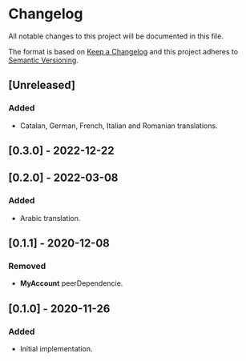 # Changelog

All notable changes to this project will be documented in this file.

The format is based on [Keep a Changelog](http://keepachangelog.com/en/1.0.0/)
and this project adheres to [Semantic Versioning](http://semver.org/spec/v2.0.0.html).

## [Unreleased]

### Added

- Catalan, German, French, Italian and Romanian translations.

## [0.3.0] - 2022-12-22

## [0.2.0] - 2022-03-08

### Added

- Arabic translation.

## [0.1.1] - 2020-12-08

### Removed

- **MyAccount** peerDependencie.

## [0.1.0] - 2020-11-26

### Added

- Initial implementation.